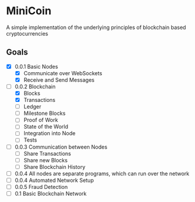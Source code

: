 # MiniCoin
A simple implementation of the underlying principles of blockchain based cryptocurrencies
## Goals

- [X] 0.0.1 Basic Nodes
  - [X] Communicate over WebSockets
  - [X] Receive and Send Messages
- [ ] 0.0.2 Blockchain
  - [X] Blocks
  - [X] Transactions
  - [ ] Ledger
  - [ ] Milestone Blocks
  - [ ] Proof of Work
  - [ ] State of the World
  - [ ] Integration into Node
  - [ ] Tests
- [ ] 0.0.3 Communication between Nodes
  - [ ] Share Transactions
  - [ ] Share new Blocks
  - [ ] Share Blockchain History
- [ ] 0.0.4 All nodes are separate programs, which can run over the network
- [ ] 0.0.4 Automated Network Setup
- [ ] 0.0.5 Fraud Detection
- [ ] 0.1 Basic Blockchain Network
